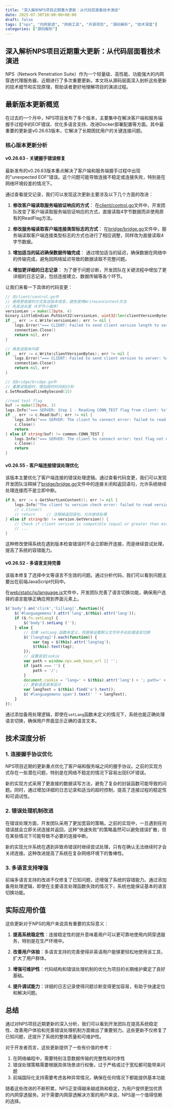 ```yaml
---
title: "深入解析NPS项目近期重大更新：从代码层面看技术演进"
date: 2025-07-30T10:00:00+08:00
draft: false
tags: ["nps", "内网穿透", "网络工具", "开源项目", "源码解析", "技术深度"]
categories: ["源码解析"]
---
```


## 深入解析NPS项目近期重大更新：从代码层面看技术演进

NPS（Network Penetration Suite）作为一个轻量级、高性能、功能强大的内网穿透代理服务器，近期进行了多次重要更新。本文将从源码层面深入剖析这些更新的技术细节和实现原理，帮助读者更好地理解项目的演进过程。

## 最新版本更新概览

在过去的一个月中，NPS项目发布了多个版本，主要集中在解决客户端和服务端握手过程中的EOF错误、优化多语言支持、改进Docker部署配置等方面。其中最重要的更新是v0.26.63版本，它解决了长期困扰用户的关键连接问题。

### 核心版本更新分析

#### v0.26.63 - 关键握手错误修复

最新发布的v0.26.63版本重点解决了客户端和服务端握手过程中出现的"unexpected EOF"错误。这个问题可能导致连接不稳定或连接失败，特别是在网络环境较差的情况下。

通过查看提交记录，我们可以发现这次更新主要涉及以下几个方面的改进：

1. **修改客户端读取服务端验证响应的方式**：
   在[client/control.go](file:///Volumes/M20/code/docs/nps/client/control.go)文件中，开发团队改变了客户端读取服务端验证响应的方式，直接读取4字节数据而非使用原有的ReadFlag方法。

2. **修改服务端读取客户端连接类型标志的方式**：
   在[bridge/bridge.go](file:///Volumes/M20/code/docs/nps/bridge/bridge.go)文件中，服务端读取客户端连接类型标志的方式也进行了相应调整，同样改为直接读取4字节数据。

3. **增加适当的延迟确保数据传输完成**：
   通过增加适当的延迟，确保数据在网络中的传输完成，避免因网络延迟导致的数据读取不完整问题。

4. **增加更详细的日志记录**：
   为了便于问题诊断，开发团队在关键流程中增加了更详细的日志记录，包括连接建立、数据传输等各个环节。

让我们来看一下具体的代码变更：

```go
// 在client/control.go中
// 使用更直接的方式发送版本信息，避免使用WriteLenContent方法
// 先发送长度（4字节小端序）
versionLen := make([]byte, 4)
binary.LittleEndian.PutUint32(versionLen, uint32(len(clientVersionBytes)))
if _, err := c.Write(versionLen); err != nil {
    logs.Error("=== CLIENT: Failed to send client version length to server: %s", err.Error())
    connection.Close()
    return nil, err
}

// 再发送版本内容
if _, err := c.Write(clientVersionBytes); err != nil {
    logs.Error("=== CLIENT: Failed to send client version to server: %s", err.Error())
    connection.Close()
    return nil, err
}
```

```go
// 在bridge/bridge.go中
// 重置读取超时，增加超时时间到15秒
c.SetReadDeadlineBySecond(15)

//read test flag
buf := make([]byte, 3)
logs.Info("=== SERVER: Step 1 - Reading CONN_TEST flag from client: %s", c.Conn.RemoteAddr().String())
if _, err := c.Read(buf); err != nil {
    logs.Info("=== SERVER: The client %s connect error: failed to read test flag - %s", c.Conn.RemoteAddr(), err.Error())
    c.Close()
    return
} else if string(buf) != common.CONN_TEST {
    logs.Info("=== SERVER: The client %s connect error: test flag not match, got %s, expected %s", c.Conn.RemoteAddr(), string(buf), common.CONN_TEST)
    c.Close()
    return
}
```

#### v0.26.55 - 客户端连接错误处理优化

该版本主要优化了客户端连接的错误处理逻辑。通过查看代码变更，我们可以发现开发团队注释掉了[bridge/bridge.go](file:///Volumes/M20/code/docs/nps/bridge/bridge.go)文件中的连接关闭和返回语句，允许系统继续处理连接而不是立即中断。

```go
if b, err := c.GetShortLenContent(); err != nil {
    logs.Info("The client %s version check error: failed to read version - %s", c.Conn.RemoteAddr(), err.Error())
    // c.Close()
    // return     // 注释掉返回语句，允许继续处理
} else if string(b) != version.GetVersion() {
    // Check if client version is compatible (equal or greater than minimum required version)
    // ...
}
```

这种修改使得系统在遇到版本检查错误时不会立即断开连接，而是继续尝试处理，提高了系统的容错能力。

#### v0.26.52 - 多语言支持完善

该版本修复了选择中文等语言不生效的问题。通过分析代码，我们可以看到问题主要出在前端JavaScript代码中。

在[web/static/js/language.js](file:///Volumes/M20/code/docs/nps/web/static/js/language.js)文件中，开发团队完善了语言切换功能，确保用户选择的语言能够正确应用到界面元素上。

```javascript
$('body').on('click','li[lang]',function(){
    $('#languagemenu').attr('lang',$(this).attr('lang'));
    if ($.fn.setLang) {
        $('body').setLang ('');
    } else {
        // 如果 setLang 函数未定义，则直接设置默认文字并手动处理语言切换
        $('[langtag]').each(function() {
            var tag = $(this).attr('langtag');
            $(this).text(tag);
        });
        // 设置语言Cookie
        var path = window.nps.web_base_url || '';
        if (path === '') {
            path = '/';
        }
        document.cookie = 'lang=' + $(this).attr('lang') + '; path=' + path + ';';
        // 更新语言菜单显示
        var langText = $(this).find('a').text();
        $('#languagemenu span').text(' ' + langText);
    }
});
```

通过添加备用处理逻辑，即使在`setLang`函数未定义的情况下，系统也能正确处理语言切换，确保用户界面显示正确的语言文本。

## 技术深度分析

### 1. 连接握手协议优化

NPS项目近期的更新重点优化了客户端和服务端之间的握手协议。之前的实现方式存在一些潜在问题，特别是在网络不稳定的情况下容易出现EOF错误。

新的实现方式采用了更直接的数据读写方法，避免了复杂的封装函数可能导致的问题。同时，通过增加详细的日志记录和适当的超时控制，提高了连接过程的稳定性和可调试性。

### 2. 错误处理机制改进

在错误处理方面，开发团队采用了更加宽容的策略。之前的实现中，一旦遇到任何错误就会立即关闭连接并返回，这种"快速失败"的策略虽然可以避免错误扩散，但在某些情况下可能导致不必要的连接中断。

新的实现允许系统在遇到非致命错误时继续尝试处理，只有在确认无法继续时才会关闭连接。这种改进提高了系统在复杂网络环境下的鲁棒性。

### 3. 多语言支持增强

前端多语言支持的改进不仅修复了已知问题，还增强了系统的容错能力。通过添加备用处理逻辑，即使在主要语言处理函数失效的情况下，系统也能保证基本的语言切换功能。

## 实际应用价值

这些更新对于NPS的用户来说具有重要的实际意义：

1. **提高系统稳定性**：连接稳定性的提升意味着用户可以更可靠地使用内网穿透服务，特别是在生产环境中。

2. **改善用户体验**：多语言支持的完善使得非英语用户能够更轻松地使用该工具，扩大了用户群体。

3. **增强可维护性**：代码结构和错误处理机制的优化为项目的长期维护奠定了良好基础。

4. **提升调试能力**：详细的日志记录使得问题诊断变得更加容易，有助于快速定位和解决问题。

## 总结

通过对NPS项目近期更新的深入分析，我们可以看到开发团队在提高系统稳定性、改善用户体验和完善错误处理机制方面做出了重要努力。这些更新不仅修复了已知问题，还提升了系统的整体质量和可维护性。

对于开发者而言，这些更新提供了一些有价值的参考：

1. 在网络编程中，需要特别注意数据传输的完整性和时序性
2. 错误处理策略需要根据具体场景进行权衡，过于严格或过于宽松都可能带来问题
3. 前端国际化支持需要考虑各种异常情况，确保在任何情况下都能提供基本功能

随着这些改进的不断积累，NPS正变得越来越成熟和稳定，为用户提供更加优质的内网穿透服务。对于需要内网穿透解决方案的用户来说，NPS是一个值得信赖的选择。